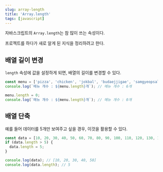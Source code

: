 ```yaml
---
slug: array-length
title: 'Array.length'
tags: [javascript]
---
```


자바스크립트의 `Array.length`는 참 많이 쓰는 속성이다.

프로젝트를 하다가 새로 알게 된 지식을 정리하려고 한다.

<!--truncate-->

## 배열 길이 변경

`length` 속성에 값을 설정하게 되면, 배열의 길이를 변경할 수 있다.

```js
const menu = ['pizza', 'chicken', 'jokbal', 'budaejjigae', 'samgyeopsal', 'gganpunggi'];
console.log(`메뉴 개수 : ${menu.length}개`); // 메뉴 개수 : 6개

menu.length = 0;
console.log(`메뉴 개수 : ${menu.length}개`); // 메뉴 개수 : 0개
```

## 배열 단축

예를 들어 데이터를 5개만 보여주고 싶을 경우, 이것을 활용할 수 있다.

```js
const data = [10, 20, 30, 40, 50, 60, 70, 80, 90, 100, 110, 120, 130, 140, 150];
if (data.length > 5) {
  data.length = 5;
}

console.log(data); // [10, 20, 30, 40, 50]
console.log(data.length); // 5
```
